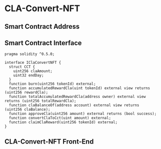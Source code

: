 # CLA-Convert-NFT



## Smart Contract Address



## Smart Contract Interface

```solidity
pragma solidity ^0.5.0;

interface IClaConvertNFT {
  struct CCT {
    uint256 claAmount;
    uint32 endDay;
  }
  function burn(uint256 tokenId) external;
  function accumulatedRewardCla(uint tokenId) external view returns (uint256 rewardCla);
  function totalAccumulatedRewardCla(address owner) external view returns (uint256 totalRewardCla);
  function claBalanceOf(address account) external view returns (uint256 claBalance);
  function approveCla(uint256 amount) external returns (bool success);
  function convertClaToCct(uint amount) external;
  function claimClaReward(uint256 tokenId) external;
}

```

## CLA-Convert-NFT Front-End
